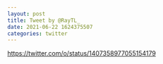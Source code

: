 ```yaml
--- 
layout: post 
title: Tweet by @RayTL_ 
date: 2021-06-22 1624375507 
categories: twitter 
--- 
```

https://twitter.com/o/status/1407358977055154179